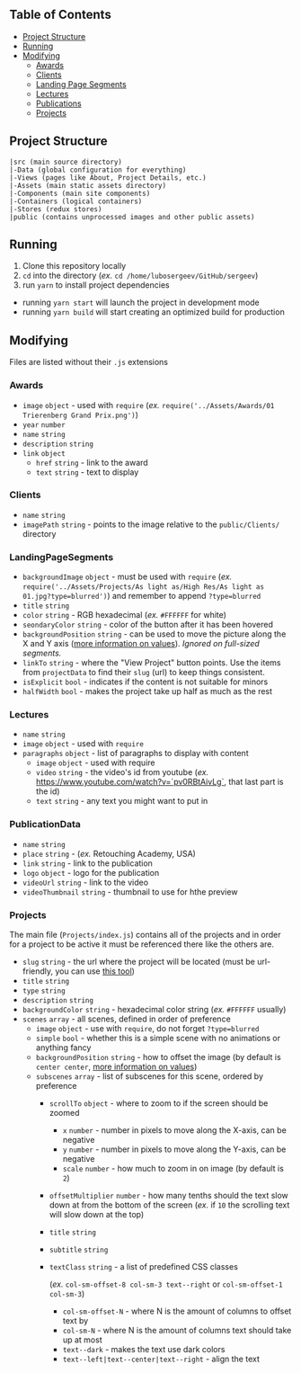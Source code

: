 ## Table of Contents

- [Project Structure](#project-structure)
- [Running](#running)
- [Modifying](#modifying)
  - [Awards](#awards)
  - [Clients](#clients)
  - [Landing Page Segments](#landingpagesegments)
  - [Lectures](#lectures)
  - [Publications](#publicationdata)
  - [Projects](#projects)

## Project Structure
```
|src (main source directory)
|-Data (global configuration for everything)
|-Views (pages like About, Project Details, etc.)
|-Assets (main static assets directory)
|-Components (main site components)
|-Containers (logical containers)
|-Stores (redux stores)
|public (contains unprocessed images and other public assets)
```

## Running
1. Clone this repository locally
2. `cd` into the directory (*ex.* `cd /home/lubosergeev/GitHub/sergeev`)
3. run `yarn` to install project dependencies
  * running `yarn start` will launch the project in development mode
  * running `yarn build` will start creating an optimized build for production

## Modifying
Files are listed without their `.js` extensions

### Awards
- `image` `object` - used with `require` (*ex.* `require('../Assets/Awards/01 Trierenberg Grand Prix.png')`)
- `year` `number`
- `name` `string`
- `description` `string`
- `link` `object`
  - `href` `string` - link to the award
  - `text` `string` - text to display

### Clients
- `name` `string`
- `imagePath` `string` - points to the image relative to the `public/Clients/` directory

### LandingPageSegments
- `backgroundImage` `object` - must be used with `require` (*ex.* `require('../Assets/Projects/As light as/High Res/As light as 01.jpg?type=blurred')`) and remember to append `?type=blurred`
- `title` `string`
- `color` `string` - RGB hexadecimal (*ex.* `#FFFFFF` for white)
- `seondaryColor` `string` - color of the button after it has been hovered
- `backgroundPosition` `string` - can be used to move the picture along the X and Y axis ([more information on values](https://www.w3schools.com/cssref/pr_background-position.asp)). *Ignored on full-sized segments.*
- `linkTo` `string` - where the "View Project" button points. Use the items from `projectData` to find their `slug` (url) to keep things consistent.
- `isExplicit` `bool` - indicates if the content is not suitable for minors
- `halfWidth` `bool` - makes the project take up half as much as the rest

### Lectures
- `name` `string`
- `image` `object` - used with `require`
- `paragraphs` `object` - list of paragraphs to display with content
  - `image` `object` - used with require
  - `video` `string` - the video's id from youtube (*ex.* https://www.youtube.com/watch?v=`pv0RBtAivLg`, that last part is the id)
  - `text` `string` - any text you might want to put in

### PublicationData
- `name` `string`
- `place` `string` - (*ex.* Retouching Academy, USA)
- `link` `string` - link to the publication
- `logo` `object` - logo for the publication
- `videoUrl` `string` - link to the video
- `videoThumbnail` `string` - thumbnail to use for hthe preview

### Projects
The main file (`Projects/index.js`) contains all of the projects and in order for a project to be active it must be referenced there like the others are.
- `slug` `string` - the url where the project will be located (must be url-friendly, you can use [this tool](https://blog.tersmitten.nl/slugify/))
- `title` `string`
- `type` `string`
- `description` `string`
- `backgroundColor` `string` - hexadecimal color string (*ex.* `#FFFFFF` usually)
- `scenes` `array` - all scenes, defined in order of preference
  - `image` `object` - use with `require`, do not forget `?type=blurred`
  - `simple` `bool` - whether this is a simple scene with no animations or anything fancy
  - `backgroundPosition` `string` - how to offset the image (by default is `center center`, [more information on values](https://www.w3schools.com/cssref/pr_background-position.asp))
  - `subscenes` `array` - list of subscenes for this scene, ordered by preference
    - `scrollTo` `object` - where to zoom to if the screen should be zoomed
      - `x` `number` - number in pixels to move along the X-axis, can be negative
      - `y` `number` - number in pixels to move along the Y-axis, can be negative
      - `scale` `number` - how much to zoom in on image (by default is `2`)
    - `offsetMultiplier` `number` - how many tenths should the text slow down at from the bottom of the screen (*ex.* if `10` the scrolling text will slow down at the top)
    - `title` `string`
    - `subtitle` `string`
    - `textClass` `string` - a list of predefined CSS classes

      (*ex.* `col-sm-offset-8 col-sm-3 text--right` or `col-sm-offset-1 col-sm-3`)
      - `col-sm-offset-N` - where N is the amount of columns to offset text by
      - `col-sm-N` - where N is the amount of columns text should take up at most
      - `text--dark` - makes the text use dark colors
      - `text--left|text--center|text--right` - align the text
